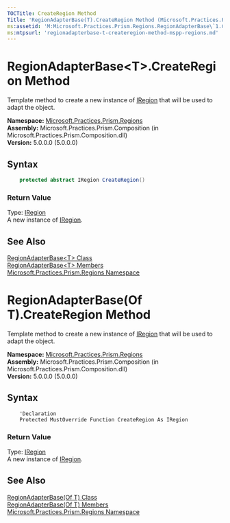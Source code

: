 ```yaml
---
TOCTitle: CreateRegion Method
Title: 'RegionAdapterBase(T).CreateRegion Method (Microsoft.Practices.Prism.Regions)'
ms:assetid: 'M:Microsoft.Practices.Prism.Regions.RegionAdapterBase\`1.CreateRegion'
ms:mtpsurl: 'regionadapterbase-t-createregion-method-mspp-regions.md'
---
```


# RegionAdapterBase&lt;T&gt;.CreateRegion Method

Template method to create a new instance of [IRegion](/patterns-practices/reference/iregion-interface-mspp-regions) that will be used to adapt the object.

**Namespace:** [Microsoft.Practices.Prism.Regions](/patterns-practices/reference/mspp-regions-namespace)  
**Assembly:** Microsoft.Practices.Prism.Composition (in Microsoft.Practices.Prism.Composition.dll)  
**Version:** 5.0.0.0 (5.0.0.0)

## Syntax

```C#
    protected abstract IRegion CreateRegion()
```

### Return Value  
Type: [IRegion](/patterns-practices/reference/iregion-interface-mspp-regions)  
A new instance of [IRegion](/patterns-practices/reference/iregion-interface-mspp-regions).

## See Also

[RegionAdapterBase&lt;T&gt; Class](/patterns-practices/reference/regionadapterbase-t-class-mspp-regions)  
[RegionAdapterBase&lt;T&gt; Members](/patterns-practices/reference/regionadapterbase-t-members-mspp-regions)  
[Microsoft.Practices.Prism.Regions Namespace](/patterns-practices/reference/mspp-regions-namespace)  

# RegionAdapterBase(Of T).CreateRegion Method

Template method to create a new instance of [IRegion](/patterns-practices/reference/iregion-interface-mspp-regions) that will be used to adapt the object.

**Namespace:** [Microsoft.Practices.Prism.Regions](/patterns-practices/reference/mspp-regions-namespace)  
**Assembly:** Microsoft.Practices.Prism.Composition (in Microsoft.Practices.Prism.Composition.dll)  
**Version:** 5.0.0.0 (5.0.0.0)

## Syntax

```VB
    'Declaration
    Protected MustOverride Function CreateRegion As IRegion
```

### Return Value  
Type: [IRegion](/patterns-practices/reference/iregion-interface-mspp-regions)  
A new instance of [IRegion](/patterns-practices/reference/iregion-interface-mspp-regions).

## See Also

[RegionAdapterBase(Of T) Class](/patterns-practices/reference/regionadapterbase-t-class-mspp-regions)  
[RegionAdapterBase(Of T) Members](/patterns-practices/reference/regionadapterbase-t-members-mspp-regions)  
[Microsoft.Practices.Prism.Regions Namespace](/patterns-practices/reference/mspp-regions-namespace)  